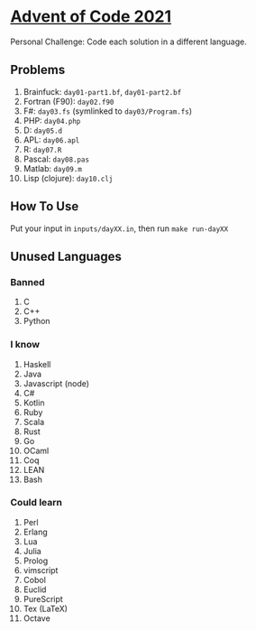 [Advent of Code 2021](https://adventofcode.com/2021)
====================================================

Personal Challenge: Code each solution in a different language.

Problems
--------

1. Brainfuck: `day01-part1.bf`, `day01-part2.bf`
1. Fortran (F90): `day02.f90`
1. F#: `day03.fs` (symlinked to `day03/Program.fs`)
1. PHP: `day04.php`
1. D: `day05.d`
1. APL: `day06.apl`
1. R: `day07.R`
1. Pascal: `day08.pas`
1. Matlab: `day09.m`
1. Lisp (clojure): `day10.clj`

How To Use
----------

Put your input in `inputs/dayXX.in`, then run `make run-dayXX`

Unused Languages
----------------

### Banned
1. C
1. C++
1. Python

### I know

1. Haskell
1. Java
1. Javascript (node)
1. C#
1. Kotlin
1. Ruby
1. Scala
1. Rust
1. Go
1. OCaml
1. Coq
1. LEAN
1. Bash

### Could learn

1. Perl
1. Erlang
1. Lua
1. Julia
1. Prolog
1. vimscript
1. Cobol
1. Euclid
1. PureScript
1. Tex (LaTeX)
1. Octave
